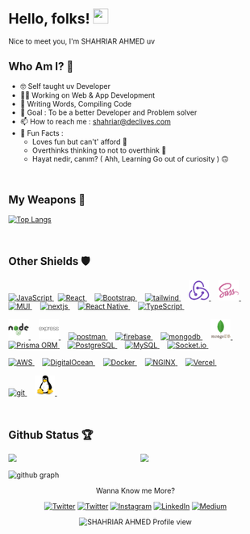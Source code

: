 # Hello, folks! <img src="https://raw.githubusercontent.com/MartinHeinz/MartinHeinz/master/wave.gif" width="30px" height="30px">

Nice to meet you, I'm SHAHRIAR AHMED uv
<br/>

## Who Am I? 🤠

- 🤓 Self taught uv Developer
- 👩‍💻 Working on Web & App Development 
- 📝 Writing Words, Compiling Code
- 🎯 Goal : To be a better Developer and Problem solver
- 📫 How to reach me : [shahriar@declives.com](mailto:shahriar@declives.com)
- 💌 Fun Facts : 
    - Loves fun but can't' afford 🐼 
    - Overthinks thinking to not to overthink 🙂
    - Hayat nedir, canım? ( Ahh, Learning Go out of curiosity ) 🙃

<br>

## My Weapons 🌟

[![Top Langs](https://github-readme-stats.vercel.app/api/top-langs/?username=xy-uv&theme=react)](https://github.com/xy-uv/github-readme-stats)

<br>

## Other Shields 🛡

<p align="left">
    <a href="https://developer.mozilla.org/en-US/docs/Web/JavaScript" target="_blank" rel="noreferrer"> <img src="https://upload.wikimedia.org/wikipedia/commons/6/6a/JavaScript-logo.png" alt="JavaScript" width="40" height="40"/> </a> &nbsp;
    <a href="https://react.dev/" target="_blank" rel="noreferrer"> <img src="https://reactnative.dev/img/header_logo.svg" alt="React" width="40" height="40"/> </a> &nbsp; &nbsp;
    <a href="https://getbootstrap.com/" target="_blank" rel="noreferrer"> <img src="https://iili.io/JSxdS7j.png" alt="Bootstrap" width="40" height="40"/> </a> &nbsp;  &nbsp;
    <a href="https://tailwindcss.com/" target="_blank" rel="noreferrer"> <img src="https://www.vectorlogo.zone/logos/tailwindcss/tailwindcss-icon.svg" alt="tailwind" width="40" height="40"/> </a> &nbsp; &nbsp;
    <a href="https://redux.js.org" target="_blank" rel="noreferrer"> <img src="https://raw.githubusercontent.com/devicons/devicon/master/icons/redux/redux-original.svg" alt="redux" width="40" height="40"/> </a> &nbsp; &nbsp;
    <a href="https://sass-lang.com" target="_blank" rel="noreferrer"> <img src="https://raw.githubusercontent.com/devicons/devicon/master/icons/sass/sass-original.svg" alt="sass" width="40" height="40"/> </a> &nbsp; &nbsp;
    <a href="https://mui.com/" target="_blank" rel="noreferrer"> <img src="https://mui.com/static/logo.png" alt="MUI" width="40" height="40"/> </a> &nbsp; &nbsp;
    <a href="https://nextjs.org/" target="_blank" rel="noreferrer"> <img src="https://cdn.worldvectorlogo.com/logos/nextjs-2.svg" alt="nextjs" width="40" height="40"/> </a> &nbsp; &nbsp;
 <a href="https://reactnative.dev/" target="_blank" rel="noreferrer"> <img src="https://reactnative.dev/img/header_logo.svg" alt="React Native" width="40" height="40"/> </a> &nbsp; &nbsp;
    <a href="https://www.typescriptlang.org/" target="_blank" rel="noreferrer"> <img src="https://upload.wikimedia.org/wikipedia/commons/thumb/4/4c/Typescript_logo_2020.svg/2048px-Typescript_logo_2020.svg.png" alt="TypeScript" width="40" height="40"/> </a> &nbsp; &nbsp;
    <br />
    <br />
    <a href="https://nodejs.org" target="_blank" rel="noreferrer"> <img src="https://raw.githubusercontent.com/devicons/devicon/master/icons/nodejs/nodejs-original-wordmark.svg" alt="nodejs" width="40" height="40"/> </a> &nbsp; &nbsp;
    <a href="https://expressjs.com" target="_blank" rel="noreferrer"> <img src="https://raw.githubusercontent.com/devicons/devicon/master/icons/express/express-original-wordmark.svg" alt="express" width="40" height="40"/> </a> &nbsp; &nbsp;
    <a href="https://postman.com" target="_blank" rel="noreferrer"> <img src="https://www.vectorlogo.zone/logos/getpostman/getpostman-icon.svg" alt="postman" width="40" height="40"/> </a> &nbsp; &nbsp;
    <a href="https://firebase.google.com/" target="_blank" rel="noreferrer"> <img src="https://www.vectorlogo.zone/logos/firebase/firebase-icon.svg" alt="firebase" width="40" height="40"/> </a> &nbsp; &nbsp;
    <a href="https://mongoosejs.com/" target="_blank" rel="noreferrer"> <img src="https://avatars.githubusercontent.com/u/7552965?s=280&v=4" alt="mongodb" width="40" height="40"/> </a> &nbsp; &nbsp;
    <a href="https://www.mongodb.com/" target="_blank" rel="noreferrer"> <img src="https://raw.githubusercontent.com/devicons/devicon/master/icons/mongodb/mongodb-original-wordmark.svg" alt="mongodb" width="40" height="40"/> </a> &nbsp; &nbsp;
    <a href="https://prisma.io/" target="_blank" rel="noreferrer"> <img src="https://iili.io/JSop2EJ.png" alt="Prisma ORM" width="40" height="40"/> </a> &nbsp; &nbsp;
    <a href="https://www.postgresql.com/" target="_blank" rel="noreferrer"> <img src="https://www.postgresql.org/media/img/about/press/elephant.png" alt="PostgreSQL" width="40" height="40"/> </a> &nbsp; &nbsp;
    <a href="https://www.mysql.com/" target="_blank" rel="noreferrer"> <img src="https://iili.io/JSoD6y7.png" alt="MySQL" width="40" height="40"/> </a> &nbsp; &nbsp;
    <a href="https://www.socket.io/" target="_blank" rel="noreferrer"> <img src="https://iili.io/JSxq2dF.png" alt="Socket.io" width="40" height="40"/> </a> &nbsp; &nbsp;
    <br />
    <br />
    <a href="https://aws.amazon.com/" target="_blank" rel="noreferrer"> <img src="https://upload.wikimedia.org/wikipedia/commons/thumb/9/93/Amazon_Web_Services_Logo.svg/2560px-Amazon_Web_Services_Logo.svg.png" alt="AWS" width="40" height="40"/> </a> &nbsp; &nbsp;
    <a href="https://digitalocean.com/" target="_blank" rel="noreferrer"> <img src="https://upload.wikimedia.org/wikipedia/commons/thumb/f/ff/DigitalOcean_logo.svg/2048px-DigitalOcean_logo.svg.png" alt="DigitalOcean" width="40" height="40"/> </a> &nbsp; &nbsp;
    <a href="https://www.docker.com/" target="_blank" rel="noreferrer"> <img src="https://iili.io/JSxY8ml.png" alt="Docker" width="40" height="40"/> </a> &nbsp; &nbsp;
    <a href="https://www.nginx.com/" target="_blank" rel="noreferrer"> <img src="https://iili.io/JSxayu4.png" alt="NGINX" width="40" height="40"/> </a> &nbsp; &nbsp;
    <a href="https://www.vercel.com/" target="_blank" rel="noreferrer"> <img src="https://assets.vercel.com/image/upload/front/favicon/vercel/180x180.png" alt="Vercel" width="40" height="40"/> </a> &nbsp; &nbsp;
    <br />
    <br />
<!--     <a href="https://www.gnu.org/software/bash/" target="_blank" rel="noreferrer"> <img src="https://www.vectorlogo.zone/logos/gnu_bash/gnu_bash-icon.svg" alt="bash" width="40" height="40"/> </a> &nbsp; &nbsp; -->
    <a href="https://git-scm.com/" target="_blank" rel="noreferrer"> <img src="https://www.vectorlogo.zone/logos/git-scm/git-scm-icon.svg" alt="git" width="40" height="40"/> </a> &nbsp; &nbsp;
    <a href="https://www.linux.org/" target="_blank" rel="noreferrer"> <img src="https://raw.githubusercontent.com/devicons/devicon/master/icons/linux/linux-original.svg" alt="linux" width="40" height="40"/> </a> &nbsp; &nbsp;
</p>

<br>

 
## Github Status 🏆

<img  src="https://github-stats-lemon.vercel.app/api?username=xy-uv&show_icons=true&hide_border=true&theme=react" width="48%" align="right" >
<img  src="https://github-readme-streak-stats.herokuapp.com/?user=xy-uv&theme=react" width="48%" >
<br>

![github graph](https://github-readme-activity-graph.vercel.app/graph?username=xy-uv&theme=react-dark)
<br>

<p align="center">Wanna Know me More?</p>

<p align="center">
 
<a href="https://facebook.com/shahriaar.ahmed" target="_blank">
<img src="https://img.shields.io/badge/-Facebook-%233781de" alt="Twitter" /></a> 

<a href="https://x.com/shahriaar_ahmed" target="_blank">
<img src="https://img.shields.io/badge/-Twitter-%231DA1F2" alt="Twitter" /></a> 

<a href="https://www.instagram.com/shahriaar.ahmed" target="_blank">
<img src="https://img.shields.io/badge/-Instagram-%23eb13a5" alt="Instagram" /></a>  

<a href="https://www.linkedin.com/in/shahriaar-ahmed/" target="_blank">
<img src="https://img.shields.io/badge/-LinkedIn-%233781da" alt="LinkedIn"/></a>
    
<a href="https://shahriar-ahmed.medium.com/" target="_blank">
<img src="https://img.shields.io/badge/-Medium-%2337817f" alt="Medium" /></a>  

</p>

<p align='center'>
<img src="https://komarev.com/ghpvc/?username=itszhahriar&color=149eca&style=for-the-badge" alt='SHAHRIAR AHMED Profile view'/></p>
